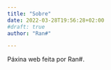 ```yaml
---
title: "Sobre"
date: 2022-03-28T19:56:28+02:00
#draft: true
author: "Ran#"

---
```


Páxina web feita por Ran#.
